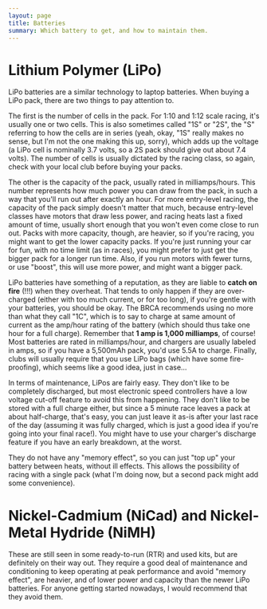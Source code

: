 ```yaml
---
layout: page
title: Batteries
summary: Which battery to get, and how to maintain them.
---
```


Lithium Polymer (LiPo)
======================

LiPo batteries are a similar technology to laptop batteries. When buying a LiPo pack, there are two things to pay attention to.

The first is the number of cells in the pack. For 1:10 and 1:12 scale racing, it's usually one or two cells. This is also sometimes called "1S" or "2S", the "S" referring to how the cells are in series (yeah, okay, "1S" really makes no sense, but I'm not the one making this up, sorry), which adds up the voltage (a LiPo cell is nominally 3.7 volts, so a 2S pack should give out about 7.4 volts). The number of cells is usually dictated by the racing class, so again, check with your local club before buying your packs.

The other is the capacity of the pack, usually rated in milliamps/hours. This number represents how much power you can draw from the pack, in such a way that you'll run out after exactly an hour. For more entry-level racing, the capacity of the pack simply doesn't matter that much, because entry-level classes have motors that draw less power, and racing heats last a fixed amount of time, usually short enough that you won't even come close to run out. Packs with more capacity, though, are heavier, so if you're racing, you might want to get the lower capacity packs. If you're just running your car for fun, with no time limit (as in races), you might prefer to just get the bigger pack for a longer run time. Also, if you run motors with fewer turns, or use "boost", this will use more power, and might want a bigger pack.

LiPo batteries have something of a reputation, as they are liable to **catch on fire** (!!!) when they overheat. That tends to only happen if they are over-charged (either with too much current, or for too long), if you're gentle with your batteries, you should be okay. The BRCA recommends using no more than what they call "1C", which is to say to charge at same amount of current as the amp/hour rating of the battery (which should thus take one hour for a full charge). Remember that **1 amp is 1,000 milliamps**, of course! Most batteries are rated in milliamps/hour, and chargers are usually labeled in amps, so if you have a 5,500mAh pack, you'd use 5.5A to charge. Finally, clubs will usually require that you use LiPo bags (which have some fire-proofing), which seems like a good idea, just in case...

In terms of maintenance, LiPos are fairly easy. They don't like to be completely discharged, but most electronic speed controllers have a low voltage cut-off feature to avoid this from happening. They don't like to be stored with a full charge either, but since a 5 minute race leaves a pack at about half-charge, that's easy, you can just leave it as-is after your last race of the day (assuming it was fully charged, which is just a good idea if you're going into your final race!). You might have to use your charger's discharge feature if you have an early breakdown, at the worst.

They do not have any "memory effect", so you can just "top up" your battery between heats, without ill effects. This allows the possibility of racing with a single pack (what I'm doing now, but a second pack might add some convenience).

Nickel-Cadmium (NiCad) and Nickel-Metal Hydride (NiMH)
======================================================

These are still seen in some ready-to-run (RTR) and used kits, but are definitely on their way out. They require a good deal of maintenance and conditioning to keep operating at peak performance and avoid "memory effect", are heavier, and of lower power and capacity than the newer LiPo batteries. For anyone getting started nowadays, I would recommend that they avoid them.
